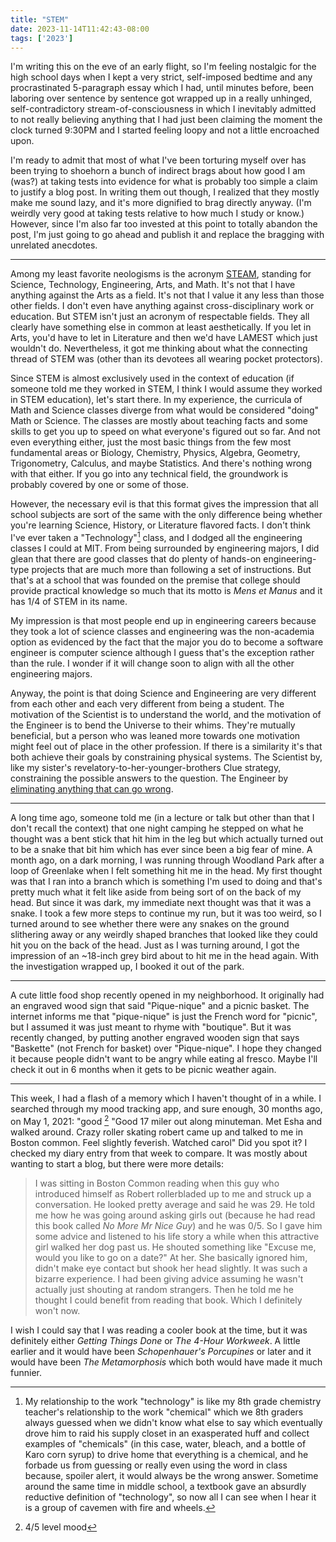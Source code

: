 ```yaml
---
title: "STEM"
date: 2023-11-14T11:42:43-08:00
tags: ['2023']
---
```


I'm writing this on the eve of an early flight, so I'm feeling nostalgic for the high school days when I kept a very strict, self-imposed bedtime and any procrastinated 5-paragraph essay which I had, until minutes before, been laboring over sentence by sentence got wrapped up in a really unhinged, self-contradictory stream-of-consciousness in which I inevitably admitted to not really believing anything that I had just been claiming the moment the clock turned 9:30PM and I started feeling loopy and not a little encroached upon.

I'm ready to admit that most of what I've been torturing myself over has been trying to shoehorn a bunch of indirect brags about how good I am (was?) at taking tests into evidence for what is probably too simple a claim to justify a blog post.
In writing them out though, I realized that they mostly make me sound lazy, and it's more dignified to brag directly anyway.
(I'm weirdly very good at taking tests relative to how much I study or know.)
However, since I'm also far too invested at this point to totally abandon the post, I'm just going to go ahead and publish it and replace the bragging with unrelated anecdotes.

---

Among my least favorite neologisms is the acronym [STEAM](https://youtu.be/rsRjQDrDnY8), standing for Science, Technology, Engineering, Arts, and Math.
It's not that I have anything against the Arts as a field.
It's not that I value it any less than those other fields.
I don't even have anything against cross-disciplinary work or education.
But STEM isn't just an acronym of respectable fields.
They all clearly have something else in common at least aesthetically.
If you let in Arts, you'd have to let in Literature and then we'd have LAMEST which just wouldn't do.
Nevertheless, it got me thinking about what the connecting thread of STEM was (other than its devotees all wearing pocket protectors).

Since STEM is almost exclusively used in the context of education (if someone told me they worked in STEM, I think I would assume they worked in STEM education), let's start there.
In my experience, the curricula of Math and Science classes diverge from what would be considered "doing" Math or Science.
The classes are mostly about teaching facts and some skills to get you up to speed on what everyone's figured out so far.
And not even everything either, just the most basic things from the few most fundamental areas or Biology, Chemistry, Physics, Algebra, Geometry, Trigonometry, Calculus, and maybe Statistics.
And there's nothing wrong with that either.
If you go into any technical field, the groundwork is probably covered by one or some of those.

However, the necessary evil is that this format gives the impression that all school subjects are sort of the same with the only difference being whether you're learning Science, History, or Literature flavored facts.
I don't think I've ever taken a "Technology"[^1] class, and I dodged all the engineering classes I could at MIT.
From being surrounded by engineering majors, I did glean that there are good classes that do plenty of hands-on engineering-type projects that are much more than following a set of instructions.
But that's at a school that was founded on the premise that college should provide practical knowledge so much that its motto is *Mens et Manus* and it has 1/4 of STEM in its name.

My impression is that most people end up in engineering careers because they took a lot of science classes and engineering was the non-academia option as evidenced by the fact that the major you do to become a software engineer is computer science although I guess that's the exception rather than the rule.
I wonder if it will change soon to align with all the other engineering majors.

Anyway, the point is that doing Science and Engineering are very different from each other and each very different from being a student.
The motivation of the Scientist is to understand the world, and the motivation of the Engineer is to bend the Universe to their whims.
They're mutually beneficial, but a person who was leaned more towards one motivation might feel out of place in the other profession.
If there is a similarity it's that both achieve their goals by constraining physical systems.
The Scientist by, like my sister's revelatory-to-her-younger-brothers Clue strategy, constraining the possible answers to the question.
The Engineer by [eliminating anything that can go wrong](https://youtu.be/kS7w38-2zZ0).

---

A long time ago, someone told me (in a lecture or talk but other than that I don't recall the context) that one night camping he stepped on what he thought was a bent stick that hit him in the leg but which actually turned out to be a snake that bit him which has ever since been a big fear of mine.
A month ago, on a dark morning, I was running through Woodland Park after a loop of Greenlake when I felt something hit me in the head.
My first thought was that I ran into a branch which is something I'm used to doing and that's pretty much what it felt like aside from being sort of on the back of my head.
But since it was dark, my immediate next thought was that it was a snake.
I took a few more steps to continue my run, but it was too weird, so I turned around to see whether there were any snakes on the ground slithering away or any weirdly shaped branches that looked like they could hit you on the back of the head.
Just as I was turning around, I got the impression of an ~18-inch grey bird about to hit me in the head again.
With the investigation wrapped up, I booked it out of the park.

---

A cute little food shop recently opened in my neighborhood.
It originally had an engraved wood sign that said "Pique-nique" and a picnic basket.
The internet informs me that "pique-nique" is just the French word for "picnic", but I assumed it was just meant to rhyme with "boutique".
But it was recently changed, by putting another engraved wooden sign that says "Baskette" (not French for basket) over "Pique-nique".
I hope they changed it because people didn't want to be angry while eating al fresco.
Maybe I'll check it out in 6 months when it gets to be picnic weather again.

---

This week, I had a flash of a memory which I haven't thought of in a while.
I searched through my mood tracking app, and sure enough, 30 months ago, on May 1, 2021: "good [^2] "Good 17 miler out along minuteman. Met Esha and walked around. Crazy roller skating robert came up and talked to me in Boston common. Feel slightly feverish. Watched carol"
Did you spot it?
I checked my diary entry from that week to compare.
It was mostly about wanting to start a blog, but there were more details:

> I was sitting in Boston Common reading when this guy who introduced himself as Robert rollerbladed up to me and struck up a conversation.
He looked pretty average and said he was 29.
He told me how he was going around asking girls out (because he had read this book called *No More Mr Nice Guy*) and he was 0/5.
So I gave him some advice and listened to his life story a while when this attractive girl walked her dog past us.
He shouted something like "Excuse me, would you like to go on a date?" At her.
She basically ignored him, didn't make eye contact but shook her head slightly.
It was such a bizarre experience.
I had been giving advice assuming he wasn't actually just shouting at random strangers.
Then he told me he thought I could benefit from reading that book.
Which I definitely won't now.

I wish I could say that I was reading a cooler book at the time, but it was definitely either *Getting Things Done* or *The 4-Hour Workweek*.
A little earlier and it would have been *Schopenhauer's Porcupines* or later and it would have been *The Metamorphosis* which both would have made it much funnier.


[^1]: My relationship to the work "technology" is like my 8th grade chemistry teacher's relationship to the work "chemical" which we 8th graders always guessed when we didn't know what else to say which eventually drove him to raid his supply closet in an exasperated huff and collect examples of "chemicals" (in this case, water, bleach, and a bottle of Karo corn syrup) to drive home that everything is a chemical, and he forbade us from guessing or really even using the word in class because, spoiler alert, it would always be the wrong answer.
Sometime around the same time in middle school, a textbook gave an absurdly reductive definition of "technology", so now all I can see when I hear it is a group of cavemen with fire and wheels.

[^2]: 4/5 level mood


